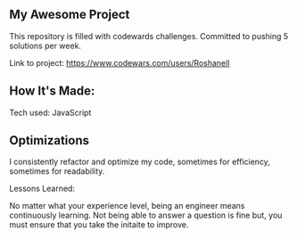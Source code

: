 <h2>My Awesome Project </h2>

This repository is filled with codewards challenges. Committed to pushing 5 solutions per week.

Link to project: https://www.codewars.com/users/Roshanell



<h2> How It's Made: </h2>

Tech used: JavaScript


<h2> Optimizations </h2>

I consistently refactor and optimize my code, sometimes for efficiency, sometimes for readability.

Lessons Learned:

No matter what your experience level, being an engineer means continuously learning. Not being able to answer a question is fine but, you must ensure that you take the initaite to improve.


